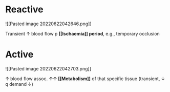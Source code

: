 # Reactive

![[Pasted image 20220622042646.png]]

Transient ↑ blood flow p **[[Ischaemia]] period**, e.g., temporary occlusion

# Active

![[Pasted image 20220622042703.png]]

↑ blood flow assoc. **↑↑ [[Metabolism]]** of that specific tissue (transient, ↓ q demand ↓)